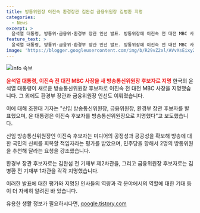 ```yaml
---
title: 방통위원장 이진숙 환경장관 김완섭 금융위원장 김병환 지명
categories:
  - News
excerpt: >
  윤석열 대통령, 방통위·금융위·환경부 장관 인선 발표. 방통위장에 이진숙 전 대전 MBC 사장 지명. 이진숙은 공적·공정 방송 위해 약속. 환경부 장관에는 김완섭, 기후변화 대응 균형 정책 추진 기대. 금융위원장 후보 김병환은 금융시장 안정화 정책 능동적 추진 예상. 추가 인선도 발표. (#대통령실 #방송통신위원장 #환경부장관 #금융위원장) -TV 기사문의/제보 : 카톡/라인 jebo23
feature_text: >
  윤석열 대통령, 방통위·금융위·환경부 장관 인선 발표. 방통위장에 이진숙 전 대전 MBC 사장 지명. 이진숙은 공적·공정 방송 위해 약속. 환경부 장관에는 김완섭, 기후변화 대응 균형 정책 추진 기대. 금융위원장 후보 김병환은 금융시장 안정화 정책 능동적 추진 예상. 추가 인선도 발표. (#대통령실 #방송통신위원장 #환경부장관 #금융위원장) -TV 기사문의/제보 : 카톡/라인 jebo23
image: 'https://blogger.googleusercontent.com/img/b/R29vZ2xl/AVvXsEixyZcFfHzMRdzZMjFBmAUKJYCLCGyLL1o632UiGVXcaFdKo_bkvkuCioo0uUKlGfBVcT3P84aROyZIXSBEx3Aw5nCQ3pTgDom1WDC4m8eifvWiAmWEEVb4x6G_l8C0QH225ldMjyaFvpxGEBGNO37VmDTDMHGhJPq73UglMfDca1-0aw/s1600/blogspot.png'
---
```


<p><img src="https://blogger.googleusercontent.com/img/b/R29vZ2xl/AVvXsEixyZcFfHzMRdzZMjFBmAUKJYCLCGyLL1o632UiGVXcaFdKo_bkvkuCioo0uUKlGfBVcT3P84aROyZIXSBEx3Aw5nCQ3pTgDom1WDC4m8eifvWiAmWEEVb4x6G_l8C0QH225ldMjyaFvpxGEBGNO37VmDTDMHGhJPq73UglMfDca1-0aw/s1600/blogspot.png" alt="info 속보" /></p>

<p><b><span style="color: #ee2323;">윤석열 대통령, 이진숙 전 대전 MBC 사장을 새 방송통신위원장 후보자로 지명</span></b>
한국의 윤석열 대통령이 새로운 방송통신위원장 후보자로 이진숙 전 대전 MBC 사장을 지명했습니다. 그 외에도 환경부 장관과 금융위원장 인선도 이뤄졌습니다.</p>

<p>이에 대해 조한대 기자는 "신임 방송통신위원장, 금융위원장, 환경부 장관 후보자를 발표했으며, 윤 대통령은 이진숙 후보자를 방송통신위원장으로 지명했다"고 보도했습니다.</p>

<p>신임 방송통신위원장인 이진숙 후보자는 미디어의 공정성과 공공성을 확보해 방송에 대한 국민의 신뢰를 회복할 적임자라는 평가를 받았으며, 민주당을 향해서 2명의 방통위원을 추천해 달라는 요청을 강조했습니다.</p>

<p>환경부 장관 후보자로는 김완섭 전 기재부 제2차관을, 그리고 금융위원장 후보자로는 김병환 전 기재부 1차관을 각각 지명했습니다. </p>

<p>이러한 발표에 대한 평가와 지명된 인사들의 역량과 각 분야에서의 역할에 대한 기대 등이 더 자세히 알려진 바 있습니다. </p>

<p data-ke-size="size16"></p>
유용한 생활 정보가 필요하시다면, <a href="https://qoogle.tistory.com" rel="dofollow">qoogle.tistory.com</a>


